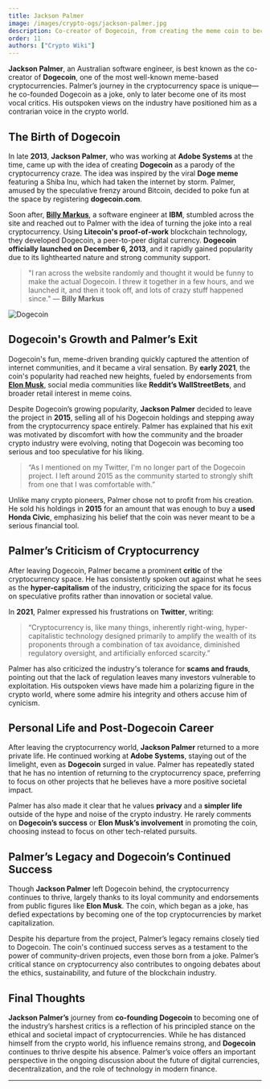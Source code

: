 ```yaml
---
title: Jackson Palmer
image: /images/crypto-ogs/jackson-palmer.jpg
description: Co-creator of Dogecoin, from creating the meme coin to becoming a vocal critic of the industry.
order: 11
authors: ["Crypto Wiki"]
---
```


**Jackson Palmer**, an Australian software engineer, is best known as the co-creator of **Dogecoin**, one of the most well-known meme-based cryptocurrencies. Palmer’s journey in the cryptocurrency space is unique—he co-founded Dogecoin as a joke, only to later become one of its most vocal critics. His outspoken views on the industry have positioned him as a contrarian voice in the crypto world.

## The Birth of Dogecoin

In late **2013**, **Jackson Palmer**, who was working at **Adobe Systems** at the time, came up with the idea of creating **Dogecoin** as a parody of the cryptocurrency craze. The idea was inspired by the viral **Doge meme** featuring a Shiba Inu, which had taken the internet by storm. Palmer, amused by the speculative frenzy around Bitcoin, decided to poke fun at the space by registering **dogecoin.com**.

Soon after, **[Billy Markus](/crypto-ogs/billy-markus)**, a software engineer at **IBM**, stumbled across the site and reached out to Palmer with the idea of turning the joke into a real cryptocurrency. Using **Litecoin's proof-of-work** blockchain technology, they developed Dogecoin, a peer-to-peer digital currency. **Dogecoin officially launched on December 6, 2013**, and it rapidly gained popularity due to its lighthearted nature and strong community support.

> "I ran across the website randomly and thought it would be funny to make the actual Dogecoin. I threw it together in a few hours, and we launched it, and then it took off, and lots of crazy stuff happened since." — **Billy Markus**

![Dogecoin](/images/posts/dogecoin.jpg)

## Dogecoin's Growth and Palmer’s Exit

Dogecoin's fun, meme-driven branding quickly captured the attention of internet communities, and it became a viral sensation. By **early 2021**, the coin's popularity had reached new heights, fueled by endorsements from **[Elon Musk](/crypto-ogs/elon-musk)**, social media communities like **Reddit’s WallStreetBets**, and broader retail interest in meme coins.

Despite Dogecoin’s growing popularity, **Jackson Palmer** decided to leave the project in **2015**, selling all of his Dogecoin holdings and stepping away from the cryptocurrency space entirely. Palmer has explained that his exit was motivated by discomfort with how the community and the broader crypto industry were evolving, noting that Dogecoin was becoming too serious and too speculative for his liking.

> “As I mentioned on my Twitter, I'm no longer part of the Dogecoin project. I left around 2015 as the community started to strongly shift from one that I was comfortable with.”

Unlike many crypto pioneers, Palmer chose not to profit from his creation. He sold his holdings in **2015** for an amount that was enough to buy a **used Honda Civic**, emphasizing his belief that the coin was never meant to be a serious financial tool.

## Palmer’s Criticism of Cryptocurrency

After leaving Dogecoin, Palmer became a prominent **critic** of the cryptocurrency space. He has consistently spoken out against what he sees as the **hyper-capitalism** of the industry, criticizing the space for its focus on speculative profits rather than innovation or societal value.

In **2021**, Palmer expressed his frustrations on **Twitter**, writing:

> “Cryptocurrency is, like many things, inherently right-wing, hyper-capitalistic technology designed primarily to amplify the wealth of its proponents through a combination of tax avoidance, diminished regulatory oversight, and artificially enforced scarcity.”

Palmer has also criticized the industry's tolerance for **scams and frauds**, pointing out that the lack of regulation leaves many investors vulnerable to exploitation. His outspoken views have made him a polarizing figure in the crypto world, where some admire his integrity and others accuse him of cynicism.

## Personal Life and Post-Dogecoin Career

After leaving the cryptocurrency world, **Jackson Palmer** returned to a more private life. He continued working at **Adobe Systems**, staying out of the limelight, even as **Dogecoin** surged in value. Palmer has repeatedly stated that he has no intention of returning to the cryptocurrency space, preferring to focus on other projects that he believes have a more positive societal impact.

Palmer has also made it clear that he values **privacy** and a **simpler life** outside of the hype and noise of the crypto industry. He rarely comments on **Dogecoin’s success** or **Elon Musk’s involvement** in promoting the coin, choosing instead to focus on other tech-related pursuits.

## Palmer’s Legacy and Dogecoin’s Continued Success

Though **Jackson Palmer** left Dogecoin behind, the cryptocurrency continues to thrive, largely thanks to its loyal community and endorsements from public figures like **Elon Musk**. The coin, which began as a joke, has defied expectations by becoming one of the top cryptocurrencies by market capitalization.

Despite his departure from the project, Palmer’s legacy remains closely tied to Dogecoin. The coin's continued success serves as a testament to the power of community-driven projects, even those born from a joke. Palmer’s critical stance on cryptocurrency also contributes to ongoing debates about the ethics, sustainability, and future of the blockchain industry.

## Final Thoughts

**Jackson Palmer’s** journey from **co-founding Dogecoin** to becoming one of the industry’s harshest critics is a reflection of his principled stance on the ethical and societal impact of cryptocurrencies. While he has distanced himself from the crypto world, his influence remains strong, and **Dogecoin** continues to thrive despite his absence. Palmer’s voice offers an important perspective in the ongoing discussion about the future of digital currencies, decentralization, and the role of technology in modern finance.

---
